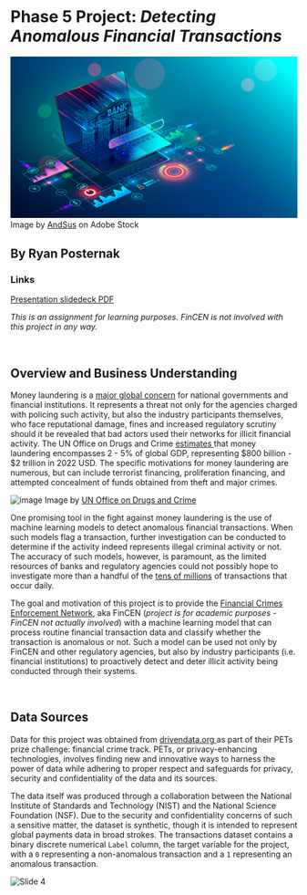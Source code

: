 # Phase 5 Project: *Detecting Anomalous Financial Transactions*

<img src="https://github.com/rjpost20/Anomalous-Bank-Transactions-Detection-Project/blob/main/data/AdobeStock_319163865.jpeg?raw=true">
Image by <a href="https://stock.adobe.com/contributor/200768506/andsus?load_type=author&prev_url=detail" >AndSus</a> on Adobe Stock

## By Ryan Posternak

### Links

<a href="https://github.com/rjpost20/Anomalous-Bank-Transactions-Detection-Project/blob/main/presentation_slide_deck.pdf" >Presentation slidedeck PDF </a>


*This is an assignment for learning purposes. FinCEN is not involved with this project in any way.*

<br>

## Overview and Business Understanding

Money laundering is a <a href="https://www.fincen.gov/what-money-laundering" > major global concern</a> for national governments and financial institutions. It represents a threat not only for the agencies charged with policing such activity, but also the industry participants themselves, who face reputational damage, fines and increased regulatory scrutiny should it be revealed that bad actors used their networks for illicit financial activity. The UN Office on Drugs and Crime <a href="https://www.unodc.org/unodc/en/money-laundering/overview.html" > estimates </a> that money laundering encompasses 2 - 5% of global GDP, representing \$800 billion - \$2 trillion in 2022 USD. The specific motivations for money laundering are numerous, but can include terrorist financing, proliferation financing, and attempted concealment of funds obtained from theft and major crimes.

![image](https://user-images.githubusercontent.com/105675055/186501449-7392de52-dd31-4bcf-81ce-8f85b71e5bcc.png)
Image by <a href="https://www.unodc.org/unodc/en/money-laundering/overview.html" >UN Office on Drugs and Crime </a>

One promising tool in the fight against money laundering is the use of machine learning models to detect anomalous financial transactions. When such models flag a transaction, further investigation can be conducted to determine if the activity indeed represents illegal criminal activity or not. The accuracy of such models, however, is paramount, as the limited resources of banks and regulatory agencies could not possibly hope to investigate more than a handful of the <a href="https://www.federalreserve.gov/paymentsystems/fedach_yearlycomm.htm" > tens of millions</a> of transactions that occur daily.

The goal and motivation of this project is to provide the <a href="https://www.fincen.gov/" > Financial Crimes Enforcement Network</a>, aka FinCEN (*project is for academic purposes - FinCEN not actually involved*) with a machine learning model that can process routine financial transaction data and classify whether the transaction is anomalous or not. Such a model can be used not only by FinCEN and other regulatory agencies, but also by industry participants (i.e. financial institutions) to proactively detect and deter illicit activity being conducted through their systems.

<br>

## Data Sources

Data for this project was obtained from <a href="https://www.drivendata.org/" >drivendata.org </a> as part of their PETs prize challenge: financial crime track. PETs, or privacy-enhancing technologies, involves finding new and innovative ways to harness the power of data while adhering to proper respect and safeguards for privacy, security and confidentiality of the data and its sources.

The data itself was produced through a collaboration between the National Institute of Standards and Technology (NIST) and the National Science Foundation (NSF). Due to the security and confidentiality concerns of such a sensitive matter, the dataset is synthetic, though it is intended to represent global payments data in broad strokes. The transactions dataset contains a binary discrete numerical `Label` column, the target variable for the project, with a `0` representing a non-anomalous transaction and a `1` representing an anomalous transaction.

![Slide 4](https://user-images.githubusercontent.com/105675055/186504784-3f2885ec-aa9b-44a8-ad3a-a9331fe63986.jpeg)



